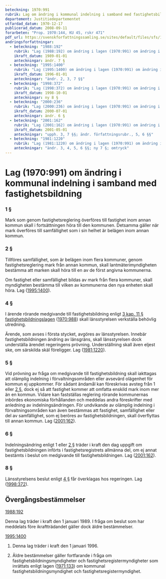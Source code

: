 ```yaml
---
beteckning: 1970:991
rubrik: Lag om ändring i kommunal indelning i samband med fastighetsbildning
departement: Justitiedepartementet
utfardad_datum: 1970-12-17
publicerad_datum: 2008-09-11
forarbeten: "Prop. 1970:144, KU 45, rskr 471"
pdf_url: https://svenskforfattningssamling.se/sites/default/files/sfs/1970-12/SFS1970-991.pdf
andringsforfattningar:
  - beteckning: "1988:192"
    rubrik: "Lag (1988:192) om ändring i lagen (1970:991) om ändring i kommunal och ecklesiastik indelning i samband med fastighetsbildning"
    ikraft_datum: 1989-01-01
    anteckningar: ändr. 7 §
  - beteckning: "1995:1400"
    rubrik: "Lag (1995:1400) om ändring i lagen (1970:991) om ändring i kommunal och ecklesiastik indelning i samband med fastighetsbildning"
    ikraft_datum: 1996-01-01
    anteckningar: "ändr. 2, 3, 7 §§"
  - beteckning: "1998:372"
    rubrik: "Lag (1998:372) om ändring i lagen (1970:991) om ändring i kommunal och ecklesiastik indelning i samband med fastighetsbildning"
    ikraft_datum: 1998-10-01
    anteckningar: ny 8 §
  - beteckning: "2000:236"
    rubrik: "Lag (2000:236) om ändring i lagen (1970:991) om ändring i kommunal och ecklesiastik indelning i samband med fastighetsbildning"
    ikraft_datum: 2000-07-01
    anteckningar: ändr. 6 §
  - beteckning: "2001:162"
    rubrik: "Lag (2001:162) om ändring i lagen (1970:991) om ändring i kommunal och ecklesiastik indelning i samband med fastighetsbildning"
    ikraft_datum: 2001-05-01
    anteckningar: "upph. 3, 7 §§; ändr. författningsrubr., 5, 6 §§"
  - beteckning: "1981:1220"
    rubrik: "Lag (1981:1220) om ändring i lagen (1970:991) om ändring i kommunal och ecklesiastik indelning i samband med fastighetsbildning"
    anteckningar: "ändr. 3, 4, 5, 6 §§; ny 7 §; omtryck"
---
```


# Lag (1970:991) om ändring i kommunal indelning i samband med fastighetsbildning

### 1 §

Mark som genom fastighetsreglering överföres till fastighet inom annan kommun skall i fortsättningen höra till den kommunen. Detsamma gäller när mark överföres till samfällighet som i sin helhet är belägen inom annan kommun.

### 2 §

Tillföres samfällighet, som är belägen inom flera kommuner, genom fastighetsreglering mark från annan kommun, skall lantmäterimyndigheten bestämma att marken skall höra till en av de först angivna kommunerna.

Om fastighet eller samfällighet bildas av mark från flera kommuner, skall myndigheten bestämma till vilken av kommunerna den nya enheten skall höra. Lag ([1995:1400](https://selex.se/eli/sfs/1995/1400)).

### 4 §

I ärende rörande medgivande till fastighetsbildning enligt [3 kap. 11 § fastighetsbildningslagen](https://selex.se/eli/sfs/1970/988#kap3.11) ([1970:988](https://selex.se/eli/sfs/1970/988)) skall länsstyrelsen verkställa behövlig utredning.

Ärende, som avses i första stycket, avgöres av länsstyrelsen. Innebär fastighetsbildningen ändring av länsgräns, skall länsstyrelsen dock underställa ärendet regeringens prövning. Underställning skall även eljest ske, om särskilda skäl föreligger. Lag ([1981:1220](https://selex.se/eli/sfs/1981/1220)).

### 5 §

Vid prövning av fråga om medgivande till fastighetsbildning skall iakttagas att olämplig indelning i förvaltningsområden eller avsevärd olägenhet för kommun ej uppkommer. För sådant ändamål kan föreskrivas avsteg från 1 eller [2 §](#2), dock ej så att fastighet kommer att omfatta enskild mark inom mer än en kommun. Vidare kan fastställas reglering rörande kommunernas inbördes ekonomiska förhållanden och meddelas andra föreskrifter med anledning av indelningsändringen. För undvikande av olämplig indelning i förvaltningsområden kan även bestämmas att fastighet, samfällighet eller del av samfällighet, som ej beröres av fastighetsbildningen, skall överflyttas till annan kommun. Lag ([2001:162](https://selex.se/eli/sfs/2001/162)).

### 6 §

Indelningsändring enligt 1 eller [2 §](#2) träder i kraft den dag uppgift om fastighetsbildningen införts i fastighetsregistrets allmänna del, om ej annat bestämts i beslut om medgivande till fastighetsbildningen. Lag ([2001:162](https://selex.se/eli/sfs/2001/162)).

### 8 §

Länsstyrelsens beslut enligt [4 §](#4) får överklagas hos regeringen. Lag ([1998:372](https://selex.se/eli/sfs/1998/372)).

## Övergångsbestämmelser

[1988:192](https://selex.se/eli/sfs/1988/192)

Denna lag träder i kraft den 1 januari 1989. I fråga om beslut som har meddelats före ikraftträdandet gäller dock äldre bestämmelser.

[1995:1400](https://selex.se/eli/sfs/1995/1400)

1. Denna lag träder i kraft den 1 januari 1996.

2. Äldre bestämmelser gäller fortfarande i fråga om fastighetsbildningsmyndigheter och fastighetsregistermyndigheter som inrättats enligt lagen ([1971:133](https://selex.se/eli/sfs/1971/133)) om kommunal fastighetsbildningsmyndighet och fastighetsregistermyndighet.